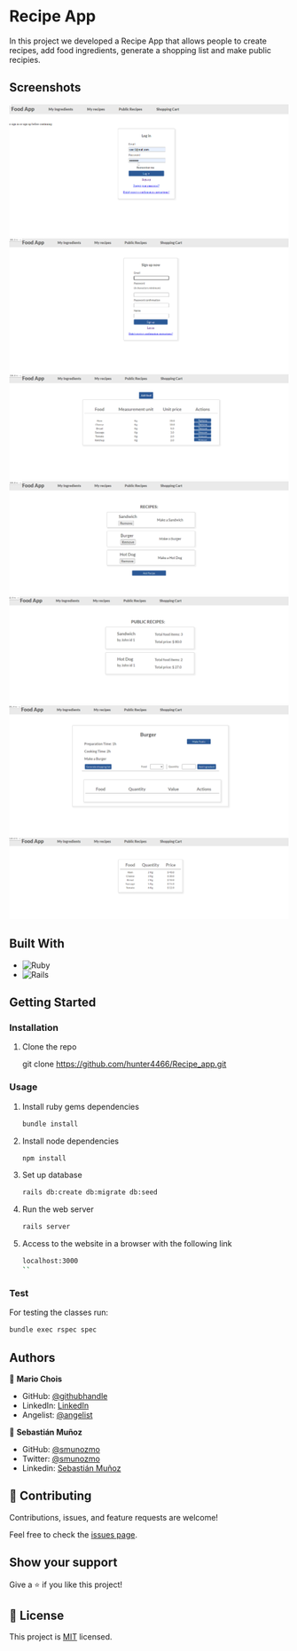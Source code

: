 # Recipe App

In this project we developed a Recipe App that allows people to create recipes, add food ingredients, generate a shopping list and make public recipies.

## Screenshots

![image](./app/assets/images/Screenshots/Capture.PNG)
![image](./app/assets/images/Screenshots/Capture2.PNG)
![image](./app/assets/images/Screenshots/Capture3.PNG)
![image](./app/assets/images/Screenshots/Capture4.PNG)
![image](./app/assets/images/Screenshots/Capture5.PNG)
![image](./app/assets/images/Screenshots/Capture6.PNG)
![image](./app/assets/images/Screenshots/Capture7.PNG)

## Built With

- ![Ruby](https://img.shields.io/badge/Ruby-20232A?style=for-the-badge&logo=ruby&logoColor=61DAFB)
- ![Rails](https://img.shields.io/badge/rails-%23CC0000.svg?style=for-the-badge&logo=ruby-on-rails&logoColor=white)

## Getting Started

### Installation

1. Clone the repo

   git clone https://github.com/hunter4466/Recipe_app.git
  

### Usage

1. Install ruby gems dependencies

   ```sh
   bundle install
   ```

2. Install node dependencies

   ```sh
   npm install
   ```

3. Set up database

   ```sh
   rails db:create db:migrate db:seed
   ```

4. Run the web server

   ```sh
   rails server
   ```

5. Access to the website in a browser with the following link

   ```sh
   localhost:3000
   ``
### Test

For testing the classes run:

   ```sh
   bundle exec rspec spec
   ```

## Authors

👤 **Mario Chois**

- GitHub: [@githubhandle](https://github.com/hunter4466/)
- LinkedIn: [LinkedIn](https://www.linkedin.com/in/mario-chois-5a13b6b6/)
- Angelist: [@angelist](https://angel.co/u/mario-chois)

👤 **Sebastián Muñoz**

- GitHub: [@smunozmo](https://github.com/smunozmo)
- Twitter: [@smunozmo](https://twitter.com/smunozmo)
- Linkedin: [Sebastián Muñoz](https://www.linkedin.com/in/smunozmo/)
 
## 🤝 Contributing

Contributions, issues, and feature requests are welcome!

Feel free to check the [issues page](https://github.com/hunter4466/Recipe_app/issues).

## Show your support

Give a ⭐️ if you like this project!

## 📝 License

This project is [MIT](https://github.com/hunter4466/Blog_app/blob/development/LICENSE) licensed.
